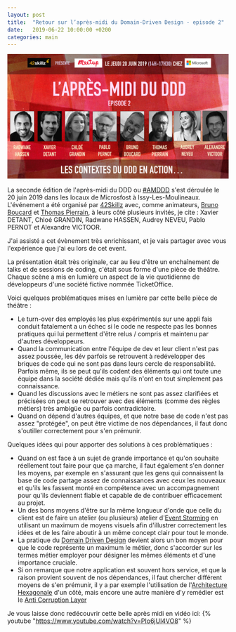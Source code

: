 ```yaml
---
layout: post
title:  "Retour sur l’après-midi du Domain-Driven Design - episode 2"
date:   2019-06-22 10:00:00 +0200
categories: main
---
```


![AM DDD Affiche](/assets/amddd_affiche.jpeg)


La seconde édition de l'après-midi du DDD ou [#AMDDD](https://twitter.com/hashtag/AMDDD?src=hash) s'est déroulée le 20 juin 2019 dans les locaux de Microsfost à Issy-Les-Moulineaux. L'événement a été organisé par [42Skillz](http://www.42skillz.com) avec, comme animateurs, [Bruno Boucard](https://twitter.com/brunoboucard) et [Thomas Pierrain](https://twitter.com/tpierrain), à leurs côté plusieurs invités, je cite : Xavier DETANT, Chloé GRANDIN, Radwane HASSEN, Audrey NEVEU, Pablo PERNOT et Alexandre VICTOOR.

J'ai assisté a cet évènement très enrichissant, et je vais partager avec vous l'expérience que j'ai eu lors de cet event.

La présentation était très originale, car au lieu d'être un enchaînement de talks et de sessions de coding, c'était sous forme d'une pièce de théâtre. Chaque scène a mis en lumière un aspect de la vie quotidienne de développeurs d'une société fictive nommée TicketOffice.

Voici quelques problématiques mises en lumière par cette belle pièce de théâtre :
- Le turn-over des employés les plus expérimentés sur une appli fais conduit fatalement a un échec si le code ne respecte pas les bonnes pratiques qui lui permettent d'être relus / compris et maintenu par d'autres développeurs.
- Quand la communication entre l'équipe de dev et leur client n'est pas assez poussée, les dév parfois se retrouvent à redévelopper des briques de code qui ne sont pas dans leurs cercle de responsabilité. Parfois même, ils se peut qu'ils codent des éléments qui ont toute une équipe dans la société dédiée mais qu'ils n'ont en tout simplement pas connaissance.
- Quand les discussions avec le métiers ne sont pas assez clarifiées et précisées on peut se retrouver avec des éléments (comme des règles métiers) très ambigüe ou parfois contradictoire.
- Quand on dépend d'autres équipes, et que notre base de code n'est pas assez "protégée", on peut être victime de nos dépendances, il faut donc s'outiller correctement pour s'en prémunir.

Quelques idées qui pour apporter des solutions à ces problématiques :
- Quand on est face à un sujet de grande importance et qu'on souhaite réellement tout faire pour que ça marche, il faut également s'en donner les moyens, par exemple en s'assurant que les gens qui connaissent la base de code partage assez de connaissances avec ceux les nouveaux et qu'ils les fassent monté en compétence avec un accompagnement pour qu'ils deviennent fiable et capable de de contribuer efficacement au projet.
- Un des bons moyens d'être sur la même longueur d'onde que celle du client est de faire un atelier (ou plusieurs) atelier d'[Event Storming](https://en.wikipedia.org/wiki/Event_storming)
en utilisant un maximum de moyens visuels afin d'illustrer correctement les idées et de les faire aboutir à un même concept clair pour tout le monde.
- La pratique du [Domain Driven Design](https://en.wikipedia.org/wiki/Domain-driven_design) devient alors un bon moyen pour que le code représente un maximum le métier, donc s'accorder sur les termes métier employer pour désigner les mêmes éléments et d'une importance cruciale.
- Si on remarque que notre application est souvent hors service, et que la raison provient souvent de nos dépendances, il faut chercher différent moyens de s'en prémunir, il y a par exemple l'utilisation de l'[Architecture Hexagonale](https://java-design-patterns.com/patterns/hexagonal/) d'un côté, mais encore une autre manière d'y remédier est le [Anti Corruption Layer](https://docs.microsoft.com/en-us/azure/architecture/patterns/anti-corruption-layer)

Je vous laisse donc redécouvrir cette belle après midi en vidéo ici:
{% youtube "https://www.youtube.com/watch?v=PIo6jUl4VO8" %}

